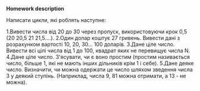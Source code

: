 **Homework description** 

Написати цикли, які роблять наступне:

1.Вивести числа від 20 до 30 через пропуск, використовуючи крок 0,5 (20 20,5 21 21,5….).
2.Один долар коштує 27 гривень. Вивести дані з розрахунком вартості 10, 20, 30... 100 доларів.
3.Дане ціле число. Вивести всі цілі числа від 1 до 100, квадрат яких не перевищує числа N.
4.Дане ціле число. З'ясувати, чи є воно простим (простим називається число, більше 1, які не мають інших дільників крім 1 і себе).
5.Дане деяке число. Визначити, чи можна одержати це число шляхом зведення числа 3 у деякий ступінь. (Наприклад, числа 9, 81 можна отримати, а 13 - не можна).